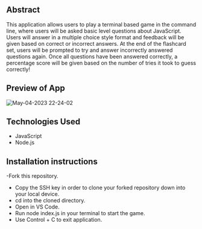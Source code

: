 ## Abstract
This application allows users to play a terminal based game in the command line, where users will be asked basic level questions about JavaScript. Users will answer in a multiple choice style format and feedback will be given based on correct or incorrect answers. At the end of the flashcard set, users will be prompted to try and answer incorrectly answered questions again. Once all questions have been answered correctly, a percentage score will be given based on the number of tries it took to guess correctly!

## Preview of App
![May-04-2023 22-24-02](https://user-images.githubusercontent.com/118419729/236377843-c3687e2e-8d6c-4582-aa37-05c6c76898f5.gif)

## Technologies Used
- JavaScript
- Node.js

## Installation instructions
-Fork this repository.
- Copy the SSH key in order to clone your forked repository down into your local device.
- cd into the cloned directory.
- Open in VS Code.
- Run node index.js in your terminal to start the game.
- Use Control + C to exit application.
